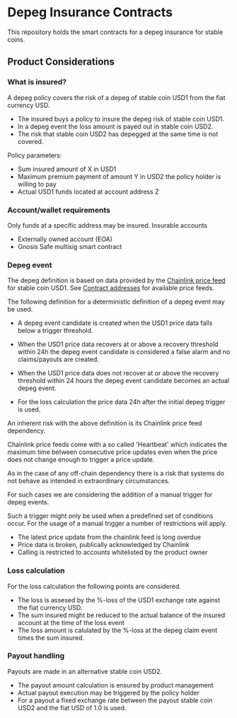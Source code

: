 # Depeg Insurance Contracts

This repository holds the smart contracts for a depeg insurance for stable coins.

## Product Considerations

### What is insured?

A depeg policy covers the risk of a depeg of stable coin USD1 from the fiat currency USD.

* The insured buys a policy to insure the depeg risk of stable coin USD1.
* In a depeg event the loss amount is payed out in stable coin USD2.
* The risk that stable coin USD2 has depegged at the same time is not covered.

Policy parameters:
* Sum insured amount of X in USD1
* Maximum premium payment of amount Y in USD2 the policy holder is willing to pay
* Actual USD1 funds located at account address Z

### Account/wallet requirements

Only funds at a specific address may be insured.
Insurable accounts

* Externally owned account (EOA)
* Gnosis Safe multisig smart contract

### Depeg event

The depeg definition is based on data provided by the [Chainlink price feed](https://docs.chain.link/docs/data-feeds/price-feeds/) for stable coin USD1.
See [Contract addresses](https://docs.chain.link/docs/data-feeds/price-feeds/addresses/?network=ethereum) for available price feeds.

The following definition for a deterministic definition of a depeg event may be used.

* A depeg event candidate is created when the USD1 price data falls below a trigger threshold.

* When the USD1 price data recovers at or above a recovery threshold within 24h the depeg event candidate is considered a false alarm and no claims/payouts are created.

* When the USD1 price data does not recover at or above the recovery threshold within 24 hours the depeg event candidate becomes an actual depeg event.

* For the loss calculation the price data 24h after the initial depeg trigger is used.

An inherent risk with the above definition is its Chainlink price feed dependency. 

Chainlink price feeds come with a so called 'Heartbeat' which indicates the maximum time between consecutive price updates even when the price does not change enough to trigger a price update.

As in the case of any off-chain dependency there is a risk that systems do not behave as intended in extraordinary circumstances.

For such cases we are considering the addition of a manual trigger for depeg events.

Such a trigger might only be used when a predefined set of conditions occur.
For the usage of a manual trigger a number of restrictions will apply.
* The latest price update from the chainlink feed is long overdue
* Price data is broken, publically acknowledged by Chainlink
* Calling is restricted to accounts whitelisted by the product owner

### Loss calculation

For the loss calculation the following points are considered.

* The loss is assesed by the %-loss of the USD1 exchange rate against the fiat currency USD. 
* The sum insured might be reduced to the actual balance of the insured account at the time of the loss event
* The loss amount is calulated by the %-loss at the depeg claim event times the sum insured.

### Payout handling

Payouts are made in an alternative stable coin USD2.

* The payout amount calculation is ensured by product management
* Actual payout execution may be triggered by the policy holder
* For a payout a fixed exchange rate 
between the payout stable coin USD2 and the fiat USD of 1.0 is used. 
